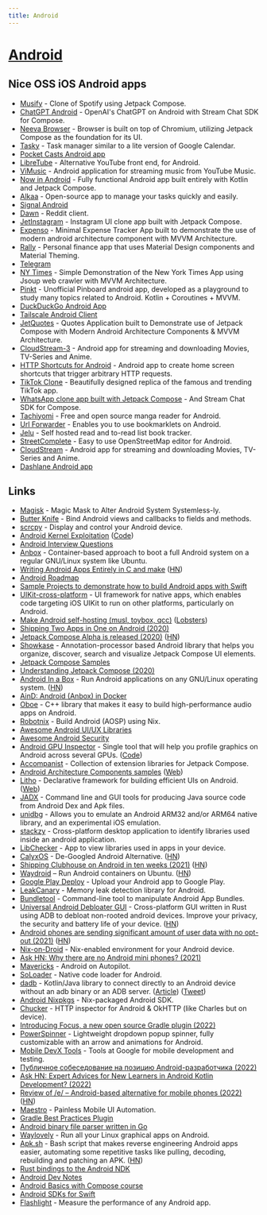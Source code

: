 ```yaml
---
title: Android
---
```


# [Android](https://www.android.com/)

## Nice OSS iOS Android apps

- [Musify](https://github.com/t3chkid/Musify) - Clone of Spotify using Jetpack Compose.
- [ChatGPT Android](https://github.com/skydoves/chatgpt-android) - OpenAI's ChatGPT on Android with Stream Chat SDK for Compose.
- [Neeva Browser](https://github.com/neevaco/neeva-android) - Browser is built on top of Chromium, utilizing Jetpack Compose as the foundation for its UI.
- [Tasky](https://github.com/realityexpander/Tasky) - Task manager similar to a lite version of Google Calendar.
- [Pocket Casts Android app](https://github.com/Automattic/pocket-casts-android)
- [LibreTube](https://github.com/libre-tube/LibreTube) - Alternative YouTube front end, for Android.
- [ViMusic](https://github.com/vfsfitvnm/ViMusic) - Android application for streaming music from YouTube Music.
- [Now in Android](https://github.com/android/nowinandroid) - Fully functional Android app built entirely with Kotlin and Jetpack Compose.
- [Alkaa](https://github.com/igorescodro/alkaa) - Open-source app to manage your tasks quickly and easily.
- [Signal Android](https://github.com/signalapp/Signal-Android)
- [Dawn](https://github.com/Tunous/Dawn) - Reddit client.
- [JetInstagram](https://github.com/vipulasri/JetInstagram) - Instagram UI clone app built with Jetpack Compose.
- [Expenso](https://github.com/Spikeysanju/Expenso) - Minimal Expense Tracker App built to demonstrate the use of modern android architecture component with MVVM Architecture.
- [Rally](https://github.com/hashlin/rally) - Personal finance app that uses Material Design components and Material Theming.
- [Telegram](https://github.com/DrKLO/Telegram)
- [NY Times](https://github.com/TheCodeMonks/NYTimes-App) - Simple Demonstration of the New York Times App using Jsoup web crawler with MVVM Architecture.
- [Pinkt](https://github.com/fibelatti/pinboard-kotlin) - Unofficial Pinboard android app, developed as a playground to study many topics related to Android. Kotlin + Coroutines + MVVM.
- [DuckDuckGo Android App](https://github.com/duckduckgo/Android)
- [Tailscale Android Client](https://github.com/tailscale/tailscale-android)
- [JetQuotes](https://github.com/Spikeysanju/JetQuotes) - Quotes Application built to Demonstrate use of Jetpack Compose with Modern Android Architecture Components & MVVM Architecture.
- [CloudStream-3](https://github.com/LagradOst/CloudStream-3) - Android app for streaming and downloading Movies, TV-Series and Anime.
- [HTTP Shortcuts for Android](https://github.com/Waboodoo/HTTP-Shortcuts) - Android app to create home screen shortcuts that trigger arbitrary HTTP requests.
- [TikTok Clone](https://github.com/Andre-max/TikTok-Clone) - Beautifully designed replica of the famous and trending TikTok app.
- [WhatsApp clone app built with Jetpack Compose](https://github.com/GetStream/whatsApp-clone-compose) - And Stream Chat SDK for Compose.
- [Tachiyomi](https://github.com/tachiyomiorg/tachiyomi) - Free and open source manga reader for Android.
- [Url Forwarder](https://github.com/daverix/urlforwarder) - Enables you to use bookmarklets on Android.
- [Jelu](https://github.com/bayang/jelu) - Self hosted read and to-read list book tracker.
- [StreetComplete](https://github.com/streetcomplete/StreetComplete) - Easy to use OpenStreetMap editor for Android.
- [CloudStream](https://github.com/recloudstream/cloudstream) - Android app for streaming and downloading Movies, TV-Series and Anime.
- [Dashlane Android app](https://github.com/Dashlane/android-apps)

## Links

- [Magisk](https://github.com/topjohnwu/Magisk) - Magic Mask to Alter Android System Systemless-ly.
- [Butter Knife](https://github.com/JakeWharton/butterknife) - Bind Android views and callbacks to fields and methods.
- [scrcpy](https://github.com/Genymobile/scrcpy) - Display and control your Android device.
- [Android Kernel Exploitation](https://cloudfuzz.github.io/android-kernel-exploitation/) ([Code](https://github.com/cloudfuzz/android-kernel-exploitation))
- [Android Interview Questions](https://github.com/MindorksOpenSource/android-interview-questions)
- [Anbox](https://github.com/anbox/anbox) - Container-based approach to boot a full Android system on a regular GNU/Linux system like Ubuntu.
- [Writing Android Apps Entirely in C and make](https://github.com/cnlohr/rawdrawandroid) ([HN](https://news.ycombinator.com/item?id=23125857))
- [Android Roadmap](https://roadmap.sh/android)
- [Sample Projects to demonstrate how to build Android apps with Swift](https://github.com/vgorloff/swift-everywhere-samples)
- [UIKit-cross-platform](https://github.com/flowkey/UIKit-cross-platform) - UI framework for native apps, which enables code targeting iOS UIKit to run on other platforms, particularly on Android.
- [Make Android self-hosting (musl, toybox, qcc)](http://landley.net/aboriginal/about.html#selfhost) ([Lobsters](https://lobste.rs/s/mzpz9t/make_android_self_hosting))
- [Shipping Two Apps in One on Android (2020)](https://eng.snap.com/shipping_two_apps_in_one_android)
- [Jetpack Compose Alpha is released (2020)](https://android-developers.googleblog.com/2020/08/announcing-jetpack-compose-alpha.html) ([HN](https://news.ycombinator.com/item?id=24284517))
- [Showkase](https://github.com/airbnb/Showkase) - Annotation-processor based Android library that helps you organize, discover, search and visualize Jetpack Compose UI elements.
- [Jetpack Compose Samples](https://github.com/android/compose-samples)
- [Understanding Jetpack Compose (2020)](https://medium.com/androiddevelopers/understanding-jetpack-compose-part-1-of-2-ca316fe39050)
- [Android In a Box](https://anbox.io/) - Run Android applications on any GNU/Linux operating system. ([HN](https://news.ycombinator.com/item?id=24684187))
- [AinD: Android (Anbox) in Docker](https://github.com/aind-containers/aind)
- [Oboe](https://github.com/google/oboe) - C++ library that makes it easy to build high-performance audio apps on Android.
- [Robotnix](https://github.com/danielfullmer/robotnix) - Build Android (AOSP) using Nix.
- [Awesome Android UI/UX Libraries](https://github.com/wasabeef/awesome-android-ui)
- [Awesome Android Security](https://github.com/saeidshirazi/awesome-android-security)
- [Android GPU Inspector](https://gpuinspector.dev/) - Single tool that will help you profile graphics on Android across several GPUs. ([Code](https://github.com/google/agi))
- [Accompanist](https://github.com/chrisbanes/accompanist) - Collection of extension libraries for Jetpack Compose.
- [Android Architecture Components samples](https://github.com/android/architecture-components-samples) ([Web](https://developer.android.com/topic/libraries/architecture))
- [Litho](https://github.com/facebook/litho) - Declarative framework for building efficient UIs on Android. ([Web](https://fblitho.com/))
- [JADX](https://github.com/skylot/jadx) - Command line and GUI tools for producing Java source code from Android Dex and Apk files.
- [unidbg](https://github.com/zhkl0228/unidbg) - Allows you to emulate an Android ARM32 and/or ARM64 native library, and an experimental iOS emulation.
- [stackzy](https://github.com/theapache64/stackzy) - Cross-platform desktop application to identify libraries used inside an android application.
- [LibChecker](https://github.com/zhaobozhen/LibChecker) - App to view libraries used in apps in your device.
- [CalyxOS](https://calyxos.org/) - De-Googled Android Alternative. ([HN](https://news.ycombinator.com/item?id=28090024))
- [Shipping Clubhouse on Android in ten weeks (2021)](https://blog.clubhouse.com/shipping-clubhouse-on-android-in-10-weeks/) ([HN](https://news.ycombinator.com/item?id=28473894))
- [Waydroid](https://github.com/waydroid/waydroid) – Run Android containers on Ubuntu. ([HN](https://news.ycombinator.com/item?id=28616985))
- [Google Play Deploy](https://github.com/bitrise-steplib/steps-google-play-deploy) - Upload your Android app to Google Play.
- [LeakCanary](https://github.com/square/leakcanary) - Memory leak detection library for Android.
- [Bundletool](https://github.com/google/bundletool) - Command-line tool to manipulate Android App Bundles.
- [Universal Android Debloater GUI](https://github.com/0x192/universal-android-debloater) - Cross-platform GUI written in Rust using ADB to debloat non-rooted android devices. Improve your privacy, the security and battery life of your device. ([HN](https://news.ycombinator.com/item?id=29047703))
- [Android phones are sending significant amount of user data with no opt-out (2021)](https://www.scss.tcd.ie/Doug.Leith/Android_privacy_report.pdf) ([HN](https://news.ycombinator.com/item?id=28830328))
- [Nix-on-Droid](https://github.com/t184256/nix-on-droid) - Nix-enabled environment for your Android device.
- [Ask HN: Why there are no Android mini phones? (2021)](https://news.ycombinator.com/item?id=29287158)
- [Mavericks](https://github.com/airbnb/mavericks) - Android on Autopilot.
- [SoLoader](https://github.com/facebook/SoLoader) - Native code loader for Android.
- [dadb](https://github.com/mobile-dev-inc/dadb) - Kotlin/Java library to connect directly to an Android device without an adb binary or an ADB server. ([Article](https://blog.mobile.dev/our-first-open-source-project-54cd8edc452f)) ([Tweet](https://twitter.com/GergelyOrosz/status/1465363032171847681))
- [Android Nixpkgs](https://github.com/tadfisher/android-nixpkgs) - Nix-packaged Android SDK.
- [Chucker](https://github.com/ChuckerTeam/chucker) - HTTP inspector for Android & OkHTTP (like Charles but on device).
- [Introducing Focus, a new open source Gradle plugin (2022)](https://dropbox.tech/mobile/introducing-focus-a-new-open-source-gradle-plugin)
- [PowerSpinner](https://github.com/skydoves/PowerSpinner) - Lightweight dropdown popup spinner, fully customizable with an arrow and animations for Android.
- [Mobile DevX Tools](https://github.com/google/devx-tools) - Tools at Google for mobile development and testing.
- [Публичное собеседование на позицию Android-разработчика (2022)](https://www.youtube.com/watch?v=XwfWaI97Ikw)
- [Ask HN: Expert Advices for New Learners in Android Kotlin Development? (2022)](https://news.ycombinator.com/item?id=32375609)
- [Review of /e/ – Android-based alternative for mobile phones (2022)](https://thenewleafjournal.com/review-of-e-an-android-alternative-for-mobile-phones/) ([HN](https://news.ycombinator.com/item?id=32414215))
- [Maestro](https://github.com/mobile-dev-inc/maestro) - Painless Mobile UI Automation.
- [Gradle Best Practices Plugin](https://github.com/autonomousapps/gradle-best-practices-plugin)
- [Android binary file parser written in Go](https://github.com/shogo82148/androidbinary)
- [Waylovely](https://github.com/waylovely-project/waylovely) - Run all your Linux graphical apps on Android.
- [Apk.sh](https://github.com/ax/apk.sh) - Bash script that makes reverse engineering Android apps easier, automating some repetitive tasks like pulling, decoding, rebuilding and patching an APK. ([HN](https://news.ycombinator.com/item?id=34028601))
- [Rust bindings to the Android NDK](https://github.com/rust-mobile/ndk)
- [Android Dev Notes](https://twitter.com/androiddevnotes)
- [Android Basics with Compose course](https://developer.android.com/courses/android-basics-compose/course)
- [Android SDKs for Swift](https://github.com/buttaface/swift-android-sdk)
- [Flashlight](https://github.com/bamlab/flashlight) - Measure the performance of any Android app.
